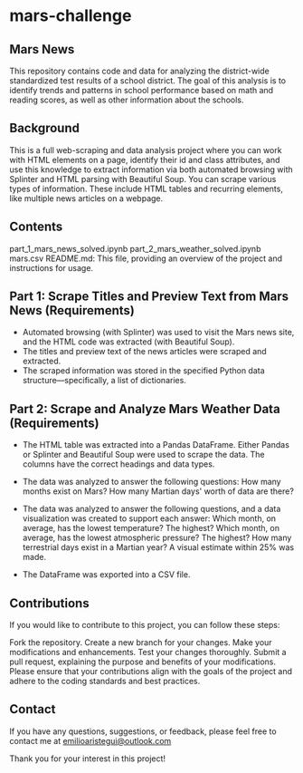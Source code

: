 # mars-challenge
## Mars News
This repository contains code and data for analyzing the district-wide standardized test results of a school district. The goal of this analysis is to identify trends and patterns in school performance based on math and reading scores, as well as other information about the schools.

## Background
This is a full web-scraping and data analysis project where you can work with HTML elements on a page, identify their id and class attributes, and use this knowledge to extract information via both automated browsing with Splinter and HTML parsing with Beautiful Soup. You can scrape various types of information. These include HTML tables and recurring elements, like multiple news articles on a webpage.

## Contents
part_1_mars_news_solved.ipynb
part_2_mars_weather_solved.ipynb
mars.csv
README.md: This file, providing an overview of the project and instructions for usage.

## Part 1: Scrape Titles and Preview Text from Mars News (Requirements)
- Automated browsing (with Splinter) was used to visit the Mars news site, and the HTML code was extracted (with Beautiful Soup).
- The titles and preview text of the news articles were scraped and extracted.
- The scraped information was stored in the specified Python data structure—specifically, a list of dictionaries.

## Part 2: Scrape and Analyze Mars Weather Data (Requirements)
- The HTML table was extracted into a Pandas DataFrame. Either Pandas or Splinter and Beautiful Soup were used to scrape the data. The columns have the correct headings and data types. 

- The data was analyzed to answer the following questions:
How many months exist on Mars? 
How many Martian days' worth of data are there?

- The data was analyzed to answer the following questions, and a data visualization was created to support each answer: 
Which month, on average, has the lowest temperature? The highest? 
Which month, on average, has the lowest atmospheric pressure? The highest? 
How many terrestrial days exist in a Martian year? A visual estimate within 25% was made. 

- The DataFrame was exported into a CSV file.

## Contributions
If you would like to contribute to this project, you can follow these steps:

Fork the repository.
Create a new branch for your changes.
Make your modifications and enhancements.
Test your changes thoroughly.
Submit a pull request, explaining the purpose and benefits of your modifications.
Please ensure that your contributions align with the goals of the project and adhere to the coding standards and best practices.

## Contact
If you have any questions, suggestions, or feedback, please feel free to contact me at emilioaristegui@outlook.com

Thank you for your interest in this project!
